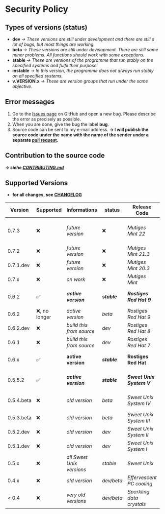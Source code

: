 # Security Policy
## Types of versions (status)
- **dev** *→ These versions are still under development and there are still a lot of bugs, but most things are working.*
- **beta** *→ These versions are still under development. There are still some minor problems. All functions should work with some exceptions.*
- **stable** *→ These are versions of the programme that run stably on the specified systems and fulfil their purpose.*
- **instable** *→ In this version, the programme does not always run stably on all specified systems.*
- **v.VERSION.x** *→ These are version groups that run under the same objective.*

## Error messages 
1. Go to the [Issues page](https://github.com/NachtsternBuild/fastboot-assistant/issues) on GitHub and open a new bug. Please describe the error as precisely as possible. 
2. When you are done, give the bug the label **bug**. 
3. Source code can be sent to my e-mail address. **→ I will publish the source code under the name with the name of the sender under a separate [pull request](https://github.com/NachtsternBuild/fastboot-assistant/pulls).**

## Contribution to the source code
***→ siehe [CONTRIBUTING.md](https://github.com/NachtsternBuild/fastboot-assistant/blob/main/CONTRIBUTING.md)*** 

## Supported Versions
- **for all changes, see [CHANGELOG](https://github.com/NachtsternBuild/fastboot-assistant/tree/main/CHANGELOG)**

| Version     | Supported          | Informations                 | status            | Release Code                 | For the operating systems (OS)                             | Packages                   |
| ----------- | ------------------ | ---------------------------- | ----------------- | ---------------------------- | ---------------------------------------------------------- | -------------------------- |
| 0.7.3       | :x:                | *future version*             | :x:               | *Mutiges Mint 22*            | :x:                                                        | *DEB, Snap, Flatpak, Zip*  |
| 0.7.2       | :x:                | *future version*             | :x:               | *Mutiges Mint 21.3*          | :x:                                                        | *DEB, Snap*                |
| 0.7.1.dev   | :x:                | *future version*             | :x:               | *Mutiges Mint 20.3*          | :x:                                                        | *DEB*                      |
| 0.7.x       | :x:                | *on work*                    | :x:               | *Mutiges Mint*               | :x:                                                        | :x:                        |
| 0.6.2       | :white_check_mark: | ***active version***         | ***stable***      | ***Rostiges Red Hat 9***     | ***Linux (Debian/Ubuntu/Fedora/RHEL), Windows via WSL***   | *DEB, Zip*                 |
| 0.6.2       | :x:, no longer     | *active version*             | *beta*            | *Rostiges Red Hat 9*         | *Linux (Fedora/RHEL)*                                      | *RPM*                      |
| 0.6.2.dev   | :x:                | *build this from source*     | *dev*             | *Rostiges Red Hat 8*         | *Linux (Debian/Ubuntu)*                                    | :x:                        |
| 0.6.1       | :x:                | *build this from source*     | *dev*             | *Rostiges Red Hat 7*         | *Linux (Debian/Ubuntu)*                                    | :x:                        |
| 0.6.x       | :white_check_mark: | **active version**           | ***stable***      | **Rostiges Red Hat**         | **Linux (Debian/Ubuntu/Fedora/RHEL), Windows via WSL)**    | *DEB, RPM, Zip*            |
| 0.5.5.2     | :white_check_mark: | ***active version***         | ***stable***      | ***Sweet Unix System V***    | ***Linux (Debian/Ubuntu/Fedora/RHEL), Windows via WSL***   | *DEB, RPM, Zip*            |
| 0.5.4.beta  | :x:                | *old version*                | *beta*            | *Sweet Unix System IV*       | *Linux (Debian/Ubuntu/Fedora/RHEL), Windows via WSL*       | *DEB, RPM, Zip*            |
| 0.5.3.beta  | :x:                | *old version*                | *beta*            | *Sweet Unix System III*      | *Linux (Debian/Ubuntu/Fedora/RHEL)*                        | *DEB, RPM*                 |
| 0.5.2.dev   | :x:                | *old version*                | *dev*             | *Sweet Unix System II*       | *Linux (Debian/Ubuntu)*                                    | *DEB*                      |
| 0.5.1.dev   | :x:                | *old version*                | *dev*             | *Sweet Unix System I*        | *Linux (Debian/Ubuntu)*                                    | *DEB*                      |
| 0.5.x       | :x:                | *all Sweet Unix versions*    | *stable*          | *Sweet Unix*                 | *Linux (Debian/Ubuntu/Fedora/RHEL)*                        | *DEB, RPM*                 |
| 0.4.x       | :x:                | *old version*                | *dev/beta*        | *Effervescent PC cooling*    | *Linux (Debian/Ubuntu)*                                    | *Zip*                      |
| < 0.4       | :x:                | *very old versions*          | *dev/beta*        | *Sparkling data crystals*    | *Linux (Debian/Ubuntu)*                                    | *Zip*                      |
